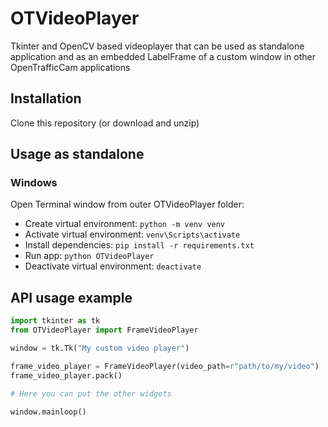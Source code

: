# OTVideoPlayer

Tkinter and OpenCV based videoplayer that can be used as standalone application and as an embedded LabelFrame of a custom window in other OpenTrafficCam applications

## Installation

Clone this repository (or download and unzip)

## Usage as standalone

### Windows

Open Terminal window from outer OTVideoPlayer folder:

- Create virtual environment: ```python -m venv venv```
- Activate virtual environment: ```venv\Scripts\activate```
- Install dependencies: ```pip install -r requirements.txt```
- Run app: ```python OTVideoPlayer```
- Deactivate virtual environment: ```deactivate```

## API usage example

```python
import tkinter as tk
from OTVideoPlayer import FrameVideoPlayer

window = tk.Tk("My custom video player")

frame_video_player = FrameVideoPlayer(video_path=r"path/to/my/video")
frame_video_player.pack()

# Here you can put the other widgets

window.mainloop()
```
